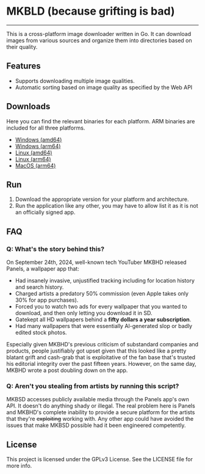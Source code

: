 # MKBLD (because grifting is bad)
---

This is a cross-platform image downloader written in Go. It can download images from various sources and organize them into directories based on their quality.

## Features

- Supports downloading multiple image qualities.
- Automatic sorting based on image quality as specified by the Web API


## Downloads

Here you can find the relevant binaries for each platform. ARM binaries are included for all three platforms. 

- [Windows (amd64)](https://github.com/Roccoriu/mkbld_panels/releases/download/v0.1.0/mkbhd_downloader_windows_amd64.exe)
- [Windows (arm64)](https://github.com/Roccoriu/mkbld_panels/releases/download/v0.1.0/mkbhd_downloader_windows_arm64.exe)
- [Linux (amd64)](https://github.com/Roccoriu/mkbld_panels/releases/download/v0.1.0/mkbhd_downloader_linux_amd64)
- [Linux (arm64)](https://github.com/Roccoriu/mkbld_panels/releases/download/v0.1.0/mkbhd_downloader_linux_arm64)
- [MacOS (arm64)](https://github.com/Roccoriu/mkbld_panels/releases/download/v0.1.0/mkbhd_downloader_macos_arm64)


## Run
1. Download the appropriate version for your platform and architecture.
2. Run the application like any other, you may have to allow list it as it is not an officially signed app.


## FAQ

### Q: What's the story behind this?

On September 24th, 2024, well-known tech YouTuber MKBHD released Panels, a wallpaper app that:

- Had insanely invasive, unjustified tracking including for location history and search history.
- Charged artists a predatory 50% commission (even Apple takes only 30% for app purchases).
- Forced you to watch two ads for every wallpaper that you wanted to download, and then only letting you download it in SD.
- Gatekept all HD wallpapers behind a **fifty dollars a year subscription**.
- Had many wallpapers that were essentially AI-generated slop or badly edited stock photos.

Especially given MKBHD's previous criticism of substandard companies and products, people justifiably got upset given that this looked like a pretty blatant grift and cash-grab that is exploitative of the fan base that's trusted his editorial integrity over the past fifteen years. However, on the same day, MKBHD wrote a post doubling down on the app.

### Q: Aren't you stealing from artists by running this script?

MKBSD accesses publicly available media through the Panels app's own API. It doesn't do anything shady or illegal. The real problem here is Panels and MKBHD's complete inability to provide a secure platform for the artists that they're ~~exploiting~~ working with. Any other app could have avoided the issues that make MKBSD possible had it been engineered competently.


## License

This project is licensed under the GPLv3 License. See the LICENSE file for more info.
